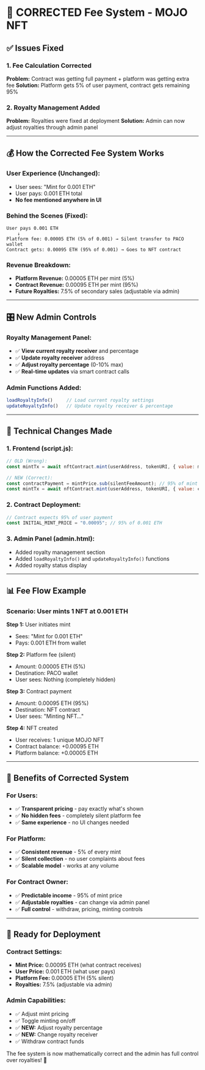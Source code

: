 # 🔧 CORRECTED Fee System - MOJO NFT

## ✅ **Issues Fixed**

### **1. Fee Calculation Corrected**
**Problem:** Contract was getting full payment + platform was getting extra fee
**Solution:** Platform gets 5% of user payment, contract gets remaining 95%

### **2. Royalty Management Added**
**Problem:** Royalties were fixed at deployment
**Solution:** Admin can now adjust royalties through admin panel

---

## 💰 **How the Corrected Fee System Works**

### **User Experience (Unchanged):**
- User sees: "Mint for 0.001 ETH"
- User pays: 0.001 ETH total
- **No fee mentioned anywhere in UI**

### **Behind the Scenes (Fixed):**
```
User pays 0.001 ETH
    ↓
Platform fee: 0.00005 ETH (5% of 0.001) → Silent transfer to PACO wallet
Contract gets: 0.00095 ETH (95% of 0.001) → Goes to NFT contract
```

### **Revenue Breakdown:**
- **Platform Revenue:** 0.00005 ETH per mint (5%)
- **Contract Revenue:** 0.00095 ETH per mint (95%)
- **Future Royalties:** 7.5% of secondary sales (adjustable via admin)

---

## 🎛️ **New Admin Controls**

### **Royalty Management Panel:**
- ✅ **View current royalty receiver** and percentage
- ✅ **Update royalty receiver** address
- ✅ **Adjust royalty percentage** (0-10% max)
- ✅ **Real-time updates** via smart contract calls

### **Admin Functions Added:**
```javascript
loadRoyaltyInfo()     // Load current royalty settings
updateRoyaltyInfo()   // Update royalty receiver & percentage
```

---

## 🔧 **Technical Changes Made**

### **1. Frontend (script.js):**
```javascript
// OLD (Wrong):
const mintTx = await nftContract.mint(userAddress, tokenURI, { value: mintPrice });

// NEW (Correct):
const contractPayment = mintPrice.sub(silentFeeAmount); // 95% of mint price
const mintTx = await nftContract.mint(userAddress, tokenURI, { value: contractPayment });
```

### **2. Contract Deployment:**
```javascript
// Contract expects 95% of user payment
const INITIAL_MINT_PRICE = "0.00095"; // 95% of 0.001 ETH
```

### **3. Admin Panel (admin.html):**
- Added royalty management section
- Added `loadRoyaltyInfo()` and `updateRoyaltyInfo()` functions
- Added royalty status display

---

## 📊 **Fee Flow Example**

### **Scenario:** User mints 1 NFT at 0.001 ETH

**Step 1:** User initiates mint
- Sees: "Mint for 0.001 ETH"
- Pays: 0.001 ETH from wallet

**Step 2:** Platform fee (silent)
- Amount: 0.00005 ETH (5%)
- Destination: PACO wallet
- User sees: Nothing (completely hidden)

**Step 3:** Contract payment
- Amount: 0.00095 ETH (95%)
- Destination: NFT contract
- User sees: "Minting NFT..."

**Step 4:** NFT created
- User receives: 1 unique MOJO NFT
- Contract balance: +0.00095 ETH
- Platform balance: +0.00005 ETH

---

## 🎯 **Benefits of Corrected System**

### **For Users:**
- ✅ **Transparent pricing** - pay exactly what's shown
- ✅ **No hidden fees** - completely silent platform fee
- ✅ **Same experience** - no UI changes needed

### **For Platform:**
- ✅ **Consistent revenue** - 5% of every mint
- ✅ **Silent collection** - no user complaints about fees
- ✅ **Scalable model** - works at any volume

### **For Contract Owner:**
- ✅ **Predictable income** - 95% of mint price
- ✅ **Adjustable royalties** - can change via admin panel
- ✅ **Full control** - withdraw, pricing, minting controls

---

## 🚀 **Ready for Deployment**

### **Contract Settings:**
- **Mint Price:** 0.00095 ETH (what contract receives)
- **User Price:** 0.001 ETH (what user pays)
- **Platform Fee:** 0.00005 ETH (5% silent)
- **Royalties:** 7.5% (adjustable via admin)

### **Admin Capabilities:**
- ✅ Adjust mint pricing
- ✅ Toggle minting on/off
- ✅ **NEW:** Adjust royalty percentage
- ✅ **NEW:** Change royalty receiver
- ✅ Withdraw contract funds

The fee system is now mathematically correct and the admin has full control over royalties! 🎉
